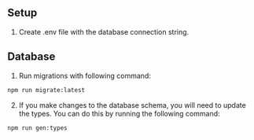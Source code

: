 ## Setup

1. Create .env file with the database connection string.

## Database

1. Run migrations with following command:

```bash
npm run migrate:latest
```

2. If you make changes to the database schema, you will need to update the types. You can do this by running the following command:

```bash
npm run gen:types
```
